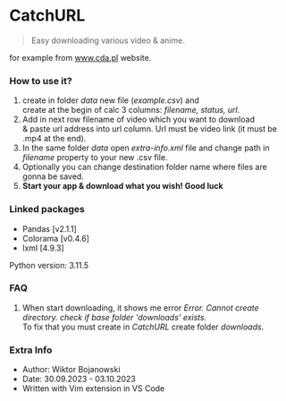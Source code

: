 # CatchURL
>Easy downloading various video & anime. 

for example from www.cda.pl website.

### How to use it?
1. create in folder *data* new file (*example.csv*) and
<br> create at the begin of calc 3 columns: *filename, status, url*.
2. Add in next row filename of video which you want to download<br> & paste url address into url column. Url must be video link (it must be .mp4 at the end).
3. In the same folder *data* open *extra-info.xml* file and change path in *filename* property to your new .csv file.
4. Optionally you can change destination folder name where files are gonna be saved.
5. **Start your app & download what you wish! Good luck**

### Linked packages
<ul>
<li>Pandas [v2.1.1]</li>
<li>Colorama [v0.4.6]</li>
<li>lxml [4.9.3]</li>
</ul>

Python version: 3.11.5

### FAQ

1. When start downloading, it shows me error *Error. Cannot create directory. check if base folder 'downloads' exists.* <br>
To fix that you must create in *CatchURL* create folder *downloads*.

### Extra Info

<ul>
 <li>Author: Wiktor Bojanowski</li>
 <li>Date: 30.09.2023 - 03.10.2023</li> 
 <li>Written with Vim extension in VS Code</li> 
</ul> 
